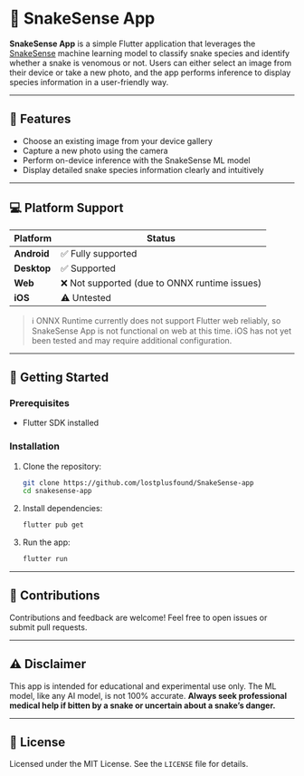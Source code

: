 # 🐍 SnakeSense App

**SnakeSense App** is a simple Flutter application that leverages the [SnakeSense](https://github.com/lostplusfound/SnakeSense/) machine learning model to classify snake species and identify whether a snake is venomous or not. Users can either select an image from their device or take a new photo, and the app performs inference to display species information in a user-friendly way.

---

## 📱 Features

* Choose an existing image from your device gallery  
* Capture a new photo using the camera  
* Perform on-device inference with the SnakeSense ML model  
* Display detailed snake species information clearly and intuitively

---

## 💻 Platform Support

| Platform   | Status              |
|------------|---------------------|
| **Android** | ✅ Fully supported   |
| **Desktop** | ✅ Supported         |
| **Web**     | ❌ Not supported (due to ONNX runtime issues) |
| **iOS**     | ⚠️ Untested          |

> ℹ️ ONNX Runtime currently does not support Flutter web reliably, so SnakeSense App is not functional on web at this time. iOS has not yet been tested and may require additional configuration.

---

## 🚀 Getting Started

### Prerequisites

* Flutter SDK installed

### Installation

1. Clone the repository:

   ```bash
   git clone https://github.com/lostplusfound/SnakeSense-app
   cd snakesense-app
   ```

2. Install dependencies:

   ```bash
   flutter pub get
   ```

3. Run the app:

   ```bash
   flutter run
   ```

---

## 🤝 Contributions

Contributions and feedback are welcome! Feel free to open issues or submit pull requests.

---

## ⚠️ Disclaimer

This app is intended for educational and experimental use only. The ML model, like any AI model, is not 100% accurate. **Always seek professional medical help if bitten by a snake or uncertain about a snake’s danger.**

---

## 📄 License

Licensed under the MIT License. See the `LICENSE` file for details.
